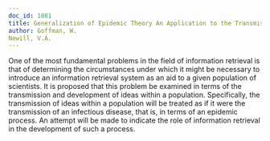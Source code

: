 ```yaml
---
doc_id: 1081
title: Generalization of Epidemic Theory An Application to the Transmission of Ideas
author: Goffman, W.
Newill, V.A.
---
```


One of the most fundamental problems in the field of information retrieval 
is that of determining the circumstances under which it might be necessary to
introduce an information retrieval system as an aid to a given population of 
scientists.  It is proposed that this problem be examined in terms of the 
transmission and development of ideas within a population.  Specifically, the 
transmission of ideas within a population will be treated as if it were the
transmission of an infectious disease, that is, in terms of an epidemic process.
An attempt will be made to indicate the role of information retrieval in the
development of such a process.